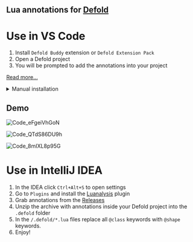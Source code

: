 ## Lua annotations for [Defold](https://defold.com)

# Use in VS Code

1. Install `Defold Buddy` extension or `Defold Extension Pack`
2. Open a Defold project
3. You will be prompted to add the annotations into your project

[Read more...](https://forum.defold.com/t/vscode-extensions-for-defold-aka-defold-extension-pack/72508?u=mikatuo)

<details><summary>Manual installation</summary><p>

1. Install [Lua](https://marketplace.visualstudio.com/items?itemName=sumneko.lua)
2. Grab annotations from the [Releases](https://github.com/mikatuo/Defold-Emmylua-Annotations/releases)
3. Unzip the archive with annotations inside your Defold project into the `.defold` folder
4. Modify your settings as needed. Have a look at [settings.json](https://github.com/mikatuo/Defold-Lua-Annotations/blob/main/Examples/settings.json) that worked best for me
5. Enjoy!
</p></details>

## Demo

![Code_eFgeiVhGoN](https://user-images.githubusercontent.com/7230306/213931566-78acccca-6335-4407-8e1a-3ab000899525.gif)

![Code_QTdS86DU9h](https://user-images.githubusercontent.com/7230306/213931602-ad59d8f3-e409-4691-b070-5a4f8e751566.png)

![Code_8mIXL8p95G](https://user-images.githubusercontent.com/7230306/213931616-2262a7f5-00bd-4757-b2dd-b1458b29322b.png)

# Use in IntelliJ IDEA

1. In the IDEA click `Ctrl+Alt+S` to open settings
2. Go to `Plugins` and install the [Luanalysis](https://github.com/Benjamin-Dobell/IntelliJ-Luanalysis) plugin
3. Grab annotations from the [Releases](https://github.com/mikatuo/Defold-Emmylua-Annotations/releases)
4. Unzip the archive with annotations inside your Defold project into the `.defold` folder
5. In the `/.defold/*.lua` files replace all `@class` keywords with `@shape` keywords.
6. Enjoy!
